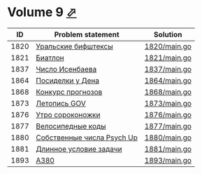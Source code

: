 # Volume 9 [⬀](https://acm.timus.ru/problemset.aspx?space=1&page=9)


| ID   | Problem statement                                                               | Solution                     |
|------|---------------------------------------------------------------------------------|------------------------------|
| 1820 | [Уральские бифштексы](https://acm.timus.ru/problem.aspx?space=1&num=1820)        | [1820/main.go](1820/main.go) |
| 1821 | [Биатлон](https://acm.timus.ru/problem.aspx?space=1&num=1821)                    | [1821/main.go](1821/main.go) |
| 1837 | [Число Исенбаева](https://acm.timus.ru/problem.aspx?space=1&num=1837)            | [1837/main.go](1837/main.go) |
| 1864 | [Посиделки у Дена](https://acm.timus.ru/problem.aspx?space=1&num=1864)           | [1864/main.go](1864/main.go) |
| 1868 | [Конкурс прогнозов](https://acm.timus.ru/problem.aspx?space=1&num=1868)          | [1868/main.go](1868/main.go) |
| 1873 | [Летопись GOV](https://acm.timus.ru/problem.aspx?space=1&num=1873)               | [1873/main.go](1873/main.go) |
| 1876 | [Утро сороконожки](https://acm.timus.ru/problem.aspx?space=1&num=1876)           | [1876/main.go](1876/main.go) |
| 1877 | [Велосипедные коды](https://acm.timus.ru/problem.aspx?space=1&num=1877)          | [1877/main.go](1877/main.go) |
| 1880 | [Собственные числа Psych Up](https://acm.timus.ru/problem.aspx?space=1&num=1880) | [1880/main.go](1880/main.go) |
| 1881 | [Длинное условие задачи](https://acm.timus.ru/problem.aspx?space=1&num=1881)     | [1881/main.go](1881/main.go) |
| 1893 | [A380](https://acm.timus.ru/problem.aspx?space=1&num=1893)                       | [1893/main.go](1893/main.go) |


